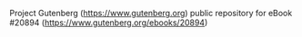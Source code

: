Project Gutenberg (https://www.gutenberg.org) public repository for eBook #20894 (https://www.gutenberg.org/ebooks/20894)
